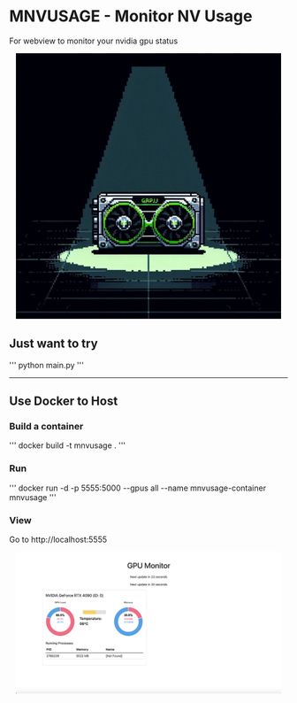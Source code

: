 # MNVUSAGE - Monitor NV Usage
For webview to monitor your nvidia gpu status

<p align="center">
	<img src="pic/logo.jpeg" alt="logo" width="480">

## Just want to try
'''
python main.py
'''

-----

## Use Docker to Host
### Build a container
'''
docker build -t mnvusage .
'''

### Run
'''
docker run -d -p 5555:5000 --gpus all --name mnvusage-container mnvusage
'''

### View

Go to http://localhost:5555

<p align="center">
	<img src="pic/mnvusage.png" alt="demo" width="480">
